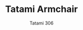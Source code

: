 ---
designer: Claudio Dondoli - Marco Pocci
description: "Tatami%20collection%20expresses%20desire%20to%20live%20at%20open%20air.%20The%20peculiar%20weaving%20of%20the%20shell%20guarantees%20comfort%20and%20encourages%20relax.%20Gas%20assisted%20injection%20moulding%20polypropylene%20armchair%2C%20charged%20with%20glass%20fibers."
image_primary: img/Tatami_306_01_zoom.jpg
image_secondary: img/Tatami_306_02_zoom.jpg
manufacturer: Pedrali
href: https://www.pedrali.it/en/products/catalog/Armchair-TATAMI-306/
subtitle: Tatami 306
title: Tatami Armchair
image_thumb: img/Tatami_306_cover.jpg
tags: 
  - pedrali
  - chairs
category: chairs
slug: /manufacturers/pedrali/chairs/claudio-dondoli-marco-pocci-tatami-armchair
---